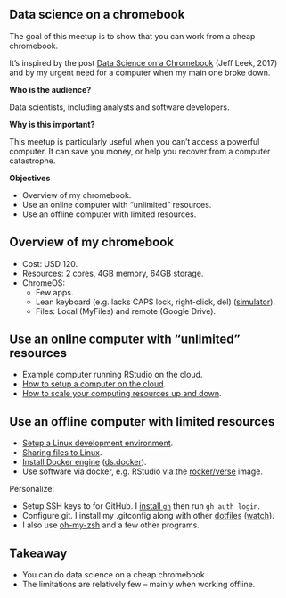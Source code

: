 
## Data science on a chromebook

The goal of this meetup is to show that you can work from a cheap
chromebook.

It’s inspired by the post [Data Science on a
Chromebook](https://simplystatistics.org/posts/2017-08-29-data-science-on-a-chromebook/)
(Jeff Leek, 2017) and by my urgent need for a computer when my main one
broke down.

**Who is the audience?**

Data scientists, including analysts and software developers.

**Why is this important?**

This meetup is particularly useful when you can’t access a powerful
computer. It can save you money, or help you recover from a computer
catastrophe.

**Objectives**

-   Overview of my chromebook.
-   Use an online computer with “unlimited” resources.
-   Use an offline computer with limited resources.

## Overview of my chromebook

-   Cost: USD 120.
-   Resources: 2 cores, 4GB memory, 64GB storage.
-   ChromeOS:
    -   Few apps.
    -   Lean keyboard (e.g. lacks CAPS lock, right-click, del)
        ([simulator](https://partnerdash.google.com/apps/simulator/chromebook#get-to-know-your-keyboard?l=en)).
    -   Files: Local (MyFiles) and remote (Google Drive).

## Use an online computer with “unlimited” resources

-   Example computer running RStudio on the cloud.
-   [How to setup a computer on the
    cloud](https://youtu.be/_pBqBfjTKI4).
-   [How to scale your computing resources up and
    down](https://youtu.be/NF7HPKt55Yk).

## Use an offline computer with limited resources

-   [Setup a Linux development
    environment](https://chromeos.dev/en/linux/setup).
-   [Sharing files to
    Linux](https://chromeos.dev/en/linux/setup#sharing-files-to-linux).
-   [Install Docker engine](https://docs.docker.com/engine/install/)
    ([ds.docker](https://github.com/2degreesInvesting/ds.docker)).
-   Use software via docker, e.g. RStudio via the
    [rocker/verse](https://rocker-project.org/images/versioned/rstudio.html)
    image.

Personalize:

-   Setup SSH keys to for GitHub. I [install
    `gh`](https://github.com/cli/cli/blob/trunk/docs/install_linux.md#debian-ubuntu-linux-raspberry-pi-os-apt)
    then run `gh auth login`.
-   Configure git. I install my .gitconfig along with other
    [dotfiles](https://github.com/maurolepore/dotfiles)
    ([watch](https://youtu.be/BYtt2cXW4qg)).
-   I also use [oh-my-zsh](https://ohmyz.sh/#install) and a few other
    programs.

## Takeaway

-   You can do data science on a cheap chromebook.
-   The limitations are relatively few – mainly when working offline.

